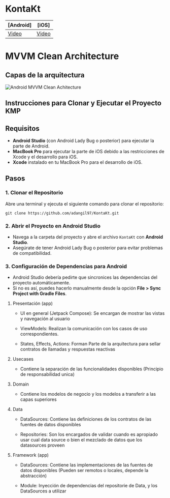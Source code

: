 # KontaKt

| [Android] | [iOS] |
|----------|----------|
| [Video](https://github.com/user-attachments/assets/2755b414-3405-44aa-a178-9eea91f077c7) | [Video](https://github.com/user-attachments/assets/b16a9072-f769-4054-b26d-cc5a66708326) |

<H1>MVVM Clean Architecture</H1>

<H2>Capas de la arquitectura</H2>

![Android MVVM Clean Achitecture](https://cursokotlin.com/wp-content/uploads/2021/05/Android-Clean-Architecture.png)

<H2>Instrucciones para Clonar y Ejecutar el Proyecto KMP</H2>

<h2>Requisitos</h2>
<ul>
    <li><strong>Android Studio</strong> (con Android Lady Bug o posterior) para ejecutar la parte de Android.</li>
    <li><strong>MacBook Pro</strong> para ejecutar la parte de iOS debido a las restricciones de Xcode y el desarrollo para iOS.</li>
    <li><strong>Xcode</strong> instalado en tu MacBook Pro para el desarrollo de iOS.</li>
</ul>

<h2>Pasos</h2>
<h3>1. Clonar el Repositorio</h3>
<p>Abre una terminal y ejecuta el siguiente comando para clonar el repositorio:</p>
<pre><code>git clone https://github.com/adangil97/KontaKt.git</code></pre>

<h3>2. Abrir el Proyecto en Android Studio</h3>
<ul>
    <li>Navega a la carpeta del proyecto y abre el archivo <code>KontaKt</code> con <strong>Android Studio</strong>.</li>
    <li>Asegúrate de tener Android Lady Bug o posterior para evitar problemas de compatibilidad.</li>
</ul>

<h3>3. Configuración de Dependencias para Android</h3>
<ul>
    <li>Android Studio debería pedirte que sincronices las dependencias del proyecto automáticamente.</li>
    <li>Si no es así, puedes hacerlo manualmente desde la opción <strong>File > Sync Project with Gradle Files</strong>.</li>
</ul>

<ol>
  <li>
    <p>Presentación (app)</p>
    <ul>
      <li><p>UI en general (Jetpack Compose): Se encargan de mostrar las vistas y navegación al usuario</p></li>
      <li><p>ViewModels: Realizan la comunicación con los casos de uso correspondientes.</p></li>
      <li><p>States, Effects, Actions: Forman Parte de la arquitectura para sellar contratos de llamadas y respuestas reactivas</p></li>
    </ul>
  </li>
  <li>
    <p>Usecases</p>
    <ul>
      <li><p>Contiene la separación de las funcionalidades disponibles (Principio de responsabilidad unica)</p></li>
    </ul>
  </li>
  <li>
    <p>Domain</p>
    <ul>
      <li><p>Contiene los modelos de negocio y los modelos a transferir a las capas superiores</p></li>
    </ul>
  </li>
  <li>
    <p>Data</p>
    <ul>
      <li><p>DataSources: Contiene las definiciones de los contratos de las fuentes de datos disponibles</p></li>
      <li>
        <p>
          Repositories: Son los encargados de validar cuando es apropiado usar cual data source o bien el mezclado de datos que los datasources proveen
        </p>        
      </li>
    </ul>
  </li>
  <li>
    <p>Framework (app)</p>
    <ul>
      <li><p>DataSources: Contiene las implementaciones de las fuentes de datos disponibles (Pueden ser remotos o locales, depende la abstracción)</p></li>
      <li><p>Module: Inyección de dependencias del repositorie de Data, y los DataSources a utilizar</p></li>
    </ul>
  </li>
<ol>
<p>
  

